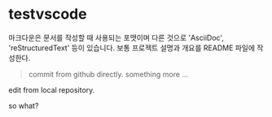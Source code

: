 # testvscode

마크다운은 문서를 작성할 때 사용되는 포맷이며 다른 것으로 'AsciiDoc', 'reStructuredText' 등이 있습니다.
보통 프로젝트 설명과 개요를 README 파일에 작성한다.

> commit from github directly.
> something more ...

edit from local repository.

so what?
